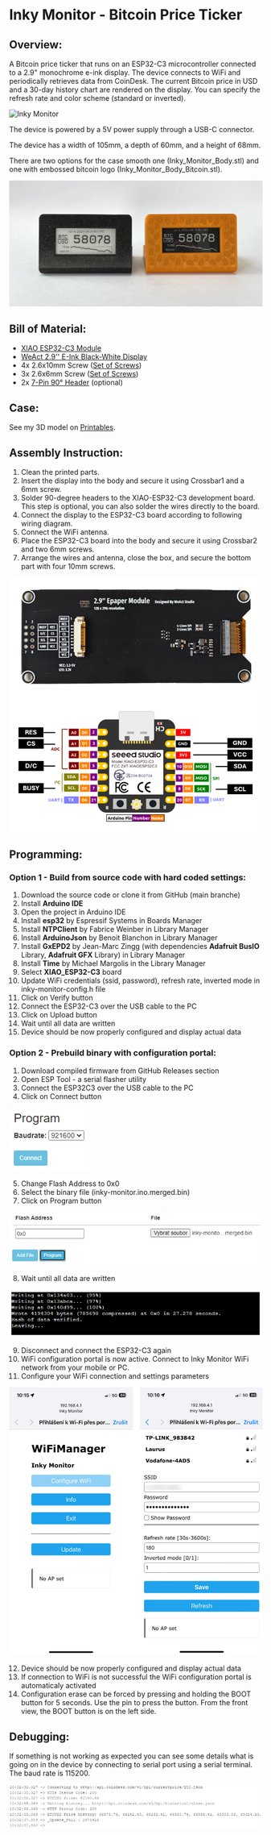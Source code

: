 # Inky Monitor - Bitcoin Price Ticker

## Overview:
A Bitcoin price ticker that runs on an ESP32-C3 microcontroller connected to a 2.9" monochrome e-ink display. The device connects to WiFi and periodically retrieves data from CoinDesk. The current Bitcoin price in USD and a 30-day history chart are rendered on the display. You can specify the refresh rate and color scheme (standard or inverted).

![Inky Monitor](/images/Refresh.gif)

The device is powered by a 5V power supply through a USB-C connector.

The device has a width of 105mm, a depth of 60mm, and a height of 68mm.

There are two options for the case smooth one (Inky_Monitor_Body.stl) and one with embossed bitcoin logo (Inky_Monitor_Body_Bitcoin.stl).

![Inky Monitor](/images/IMG_7270.JPG)

## Bill of Material:

- [XIAO ESP32-C3 Module](https://s.click.aliexpress.com/e/_DdLF88J)
- [WeAct 2.9'' E-Ink Black-White Display](https://s.click.aliexpress.com/e/_DdcPZuF)
- 4x 2.6x10mm Screw ([Set of Screws](https://s.click.aliexpress.com/e/_Dlb471V))
- 3x 2.6x6mm Screw ([Set of Screws](https://s.click.aliexpress.com/e/_Dlb471V))
- 2x [7-Pin 90° Header](https://s.click.aliexpress.com/e/_DBxgWcf) (optional)

## Case:
See my 3D model on [Printables](https://www.printables.com/@mirabatek/models).

## Assembly Instruction:
1. Clean the printed parts.
2. Insert the display into the body and secure it using Crossbar1 and a 6mm screw.
3. Solder 90-degree headers to the XIAO-ESP32-C3 development board. This step is optional, you can also solder the wires directly to the board.
4. Connect the display to the ESP32-C3 board according to following wiring diagram.
5. Connect the WiFi antenna.
6. Place the ESP32-C3 board into the body and secure it using Crossbar2 and two 6mm screws.
7. Arrange the wires and antenna, close the box, and secure the bottom part with four 10mm screws.

![Wiring](/images/Inky_Monitor_Schematic.png)

## Programming:
### Option 1 - Build from source code with hard coded settings:
1. Download the source code or clone it from GitHub (main branche)
2. Install **Arduino IDE**
3. Open the project in Arduino IDE
4. Install **esp32** by Espressif Systems in Boards Manager
5. Install **NTPClient** by Fabrice Weinber in Library Manager
6. Install **ArduinoJson** by Benoit Blanchon in Library Manager
7. Install **GxEPD2** by Jean-Marc Zingg (with dependencies **Adafruit BusIO** Library, **Adafruit GFX** Library) in Library Manager
8. Install **Time** by Michael Margolis in the Library Manager
9. Select **XIAO_ESP32-C3** board
10. Update WiFi credentials (ssid, password), refresh rate, inverted mode in inky-monitor-config.h file
11. Click on Verify button
12. Connect the ESP32-C3 over the USB cable to the PC
13. Click on Upload button
14. Wait until all data are written
15. Device should be now properly configured and display actual data

### Option 2 - Prebuild binary with configuration portal:
1. Download compiled firmware from GitHub Releases section
2. Open ESP Tool - a serial flasher utility
3. Connect the ESP32C3 over the USB cable to the PC
4. Click on Connect button

![Connect](/images/esp_tool_connect.png) 

5. Change Flash Address to 0x0
6. Select the binary file (inky-monitor.ino.merged.bin)
7. Click on Program button

![Program](/images/esp_tool_program.png) 

8. Wait until all data are written

![Programming done](/images/esp_tool_done.png)

9. Disconnect and connect the ESP32-C3 again
10. WiFi configuration portal is now active. Connect to Inky Monitor WiFi network from your mobile or PC.
11. Configure your WiFi connection and settings parameters

![Configuration](/images/IMG_7285_86.png) 

12. Device should be now properly configured and display actual data
13. If connection to WiFi is not successful the WiFi configuration portal is automaticaly activated
14. Configuration erase can be forced by pressing and holding the BOOT button for 5 seconds. Use the pin to press the button. From the front view, the BOOT button is on the left side.

## Debugging:
If something is not working as expected you can see some details what is going on in the device by connecting to serial port using a serial terminal. The baud rate is 115200.

![Serial Monitor](/images/Serial_Monitor.png) 
